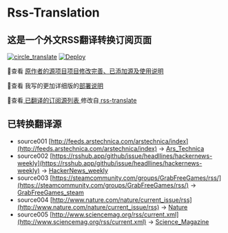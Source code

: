 #  Rss-Translation

## 这是一个外文RSS翻译转换订阅页面 

[![circle_translate](https://github.com/tjsky/Rss-Translation/actions/workflows/circle_translate.yml/badge.svg)](https://github.com/tjsky/Rss-Translation/actions/workflows/circle_translate.yml) [![Deploy](https://github.com/tjsky/Rss-Translation/actions/workflows/jekyll-gh-pages.yml/badge.svg)](https://github.com/tjsky/Rss-Translation/actions/workflows/jekyll-gh-pages.yml)

 📢查看 [原作者的源项目项目修改完善、已添加源及使用说明](https://github.com/tjsky/Rss-Translation/tree/main/illustrate) 

 📢查看 我写的更加详细版的[部署说明](https://www.tjsky.net/tutorial/801)

 📢查看[ 已翻译的订阅源列表 ](https://tjsky.github.io/Rss-Translation) 修改自[ rss-translate ](https://github.com/rcy1314/Rss-Translation)

## 已转换翻译源
 - source001 [http://feeds.arstechnica.com/arstechnica/index](http://feeds.arstechnica.com/arstechnica/index) -> [Ars_Technica](rss/Ars_Technica.xml)
 - source002 [https://rsshub.app/github/issue/headllines/hackernews-weekly](https://rsshub.app/github/issue/headllines/hackernews-weekly) -> [HackerNews_weekly](rss/HackerNews_weekly.xml)
 - source003 [https://steamcommunity.com/groups/GrabFreeGames/rss/](https://steamcommunity.com/groups/GrabFreeGames/rss/) -> [GrabFreeGames_steam](rss/GrabFreeGames_steam.xml)
 - source004 [http://www.nature.com/nature/current_issue/rss](http://www.nature.com/nature/current_issue/rss) -> [Nature](rss/Nature.xml)
 - source005 [http://www.sciencemag.org/rss/current.xml](http://www.sciencemag.org/rss/current.xml) -> [Science_Magazine](rss/Science_Magazine.xml)
